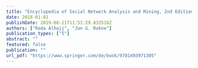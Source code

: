 ```yaml
---
title: "Encyclopedia of Social Network Analysis and Mining, 2nd Edition"
date: 2018-01-01
publishDate: 2019-08-21T11:51:29.833516Z
authors: ["Reda Alhajj", "Jon G. Rokne"]
publication_types: ["5"]
abstract: ""
featured: false
publication: ""
url_pdf: "https://www.springer.com/de/book/9781493971305"
---
```


